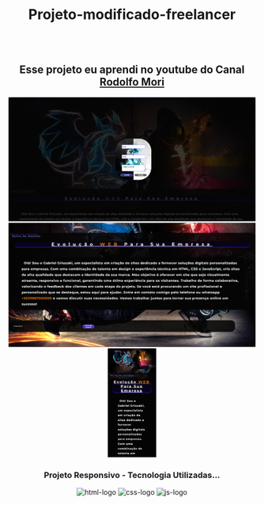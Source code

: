 <h1 align="center"> Projeto-modificado-freelancer </h1>
<br>
<br>
<h2 align="center"> Esse projeto eu aprendi no youtube do Canal <a href="https://www.youtube.com/c/RodolfoMori">Rodolfo Mori </a></h2>

<section align="center">
  <img src="https://github.com/Griuzaki/Projeto-modificado-freelancer/blob/master/asset/javascript.png?raw=true" alt="logo-javascript" width="500"/>
  <img src="https://github.com/Griuzaki/Projeto-modificado-freelancer/blob/master/asset/desktop.png?raw=true" alt="logo-desktop" width="500"/>
  <img src="https://github.com/Griuzaki/Projeto-modificado-freelancer/blob/master/asset/mobile.png?raw=true" alt="logo-mobile" height="220"/>
</section>

<h3 align="center" >Projeto Responsivo - Tecnologia Utilizadas...</h3> 

<section align="center" padding="30px">
  
  <img height="35px" width="100px" src="https://img.shields.io/badge/HTML5-E34F26?style=for-the-badge&logo=html5&logoColor=white" alt="html-logo"/>
  <img width="100px" src="https://img.shields.io/badge/CSS3-1572B6?style=for-the-badge&logo=css3&logoColor=white" alt="css-logo"/>
  <img height="37px" src="https://img.shields.io/badge/JavaScript-F7DF1E?style=for-the-badge&logo=javascript&logoColor=black" alt="js-logo">
</section>


